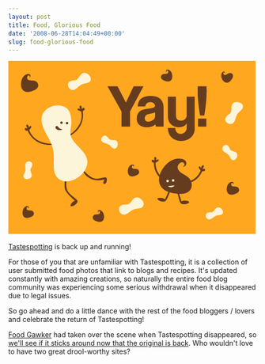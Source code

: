 ```yaml
---
layout: post
title: Food, Glorious Food
date: '2008-06-28T14:04:49+00:00'
slug: food-glorious-food
---
```

<img src='images/uploads/2008/06/yay1.gif' alt='yay' />

<a href="http://www.tastespotting.com/">Tastespotting</a> is back up and running!

For those of you that are unfamiliar with Tastespotting, it is a collection of user submitted food photos that link to blogs and recipes. It's updated constantly with amazing creations, so naturally the entire food blog community was experiencing some serious withdrawal when it disappeared due to legal issues. 

So go ahead and do a little dance with the rest of the food bloggers / lovers and celebrate the return of Tastespotting!

<a href="http://foodgawker.com/">Food Gawker</a> had taken over the scene when Tastespotting disappeared, so <a href="http://www.cookthink.com/blog/?p=1039">we'll see if it sticks around now that the original is back</a>. Who wouldn't love to have two great drool-worthy sites?
